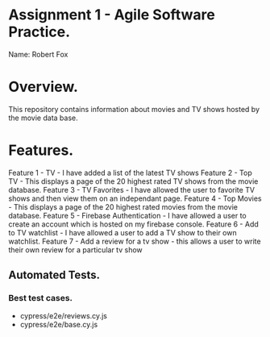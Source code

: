 # Assignment 1 - Agile Software Practice.
Name: Robert Fox

# Overview.
This repository contains information about movies and TV shows hosted by the movie data base.

# Features.
Feature 1 - TV - I have added a list of the latest TV shows
Feature 2 - Top TV - This displays a page of the 20 highest rated TV shows from the movie database.
Feature 3 - TV Favorites - I have allowed the user to favorite TV shows and then view them on an independant page.
Feature 4 - Top Movies - This displays a page of the 20 highest rated movies from the movie database.
Feature 5 - Firebase Authentication - I have allowed a user to create an account which is hosted on my firebase console.
Feature 6 - Add to TV watchlist - I have allowed a user to add a TV show to their own watchlist.
Feature 7 - Add a review for a tv show - this allows a user to write their own review for a particular tv show

## Automated Tests.

### Best test cases.

+ cypress/e2e/reviews.cy.js
+ cypress/e2e/base.cy.js

